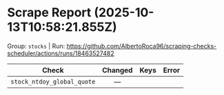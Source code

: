 # Scrape Report (2025-10-13T10:58:21.855Z)

Group: `stocks`  |  Run: https://github.com/AlbertoRoca96/scraping-checks-scheduler/actions/runs/18463527482

| Check | Changed | Keys | Error |
|---|:---:|:--|:--|
| `stock_ntdoy_global_quote` | — |  |  |
